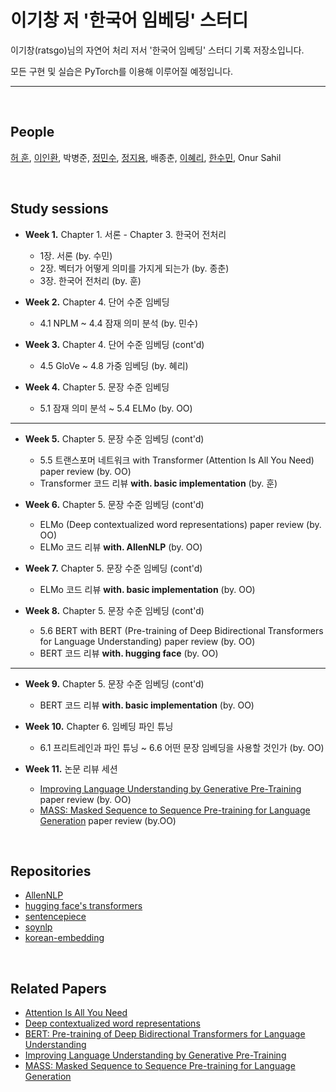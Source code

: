 # 이기창 저 '한국어 임베딩' 스터디
이기창(ratsgo)님의 자연어 처리 저서 '한국어 임베딩' 스터디 기록 저장소입니다. 

모든 구현 및 실습은 PyTorch를 이용해 이루어질 예정입니다.

---

<br/>

## People
[허 훈](https://github.com/Huffon), [이인환](https://github.com/lih0905), 박병준, [정민수](https://github.com/4seaday), [정지용](https://github.com/jistim), 배종춘, [이혜리](https://github.com/keirahrlee), [한수민](https://github.com/dlems), Onur Sahil

<br/>


## Study sessions
- **Week 1.** Chapter 1. 서론 - Chapter 3. 한국어 전처리
	- 1장. 서론 (by. 수민)
	- 2장. 벡터가 어떻게 의미를 가지게 되는가 (by. 종춘)
	- 3장. 한국어 전처리 (by. 훈)

- **Week 2.** Chapter 4. 단어 수준 임베딩
	- 4.1 NPLM ~ 4.4 잠재 의미 분석 (by. 민수)

- **Week 3.** Chapter 4. 단어 수준 임베딩 (cont'd)
	- 4.5 GloVe ~ 4.8 가중 임베딩 (by. 혜리)

- **Week 4.** Chapter 5. 문장 수준 임베딩
	- 5.1 잠재 의미 분석 ~ 5.4 ELMo (by. OO)

---

- **Week 5.** Chapter 5. 문장 수준 임베딩 (cont'd)
	- 5.5 트랜스포머 네트워크 with Transformer (Attention Is All You Need) paper review (by. OO)
	- Transformer 코드 리뷰 **with. basic implementation** (by. 훈)

- **Week 6.** Chapter 5. 문장 수준 임베딩 (cont'd)
	- ELMo (Deep contextualized word representations) paper review (by. OO)
	- ELMo 코드 리뷰 **with. AllenNLP** (by. OO)

- **Week 7.** Chapter 5. 문장 수준 임베딩 (cont'd)
	- ELMo 코드 리뷰 **with. basic implementation** (by. OO)

- **Week 8.** Chapter 5. 문장 수준 임베딩 (cont'd)
	- 5.6 BERT with BERT (Pre-training of Deep Bidirectional Transformers for Language Understanding) paper review (by. OO)
	- BERT 코드 리뷰 **with. hugging face** (by. OO)

---

- **Week 9.** Chapter 5. 문장 수준 임베딩 (cont'd)
	- BERT 코드 리뷰 **with. basic implementation** (by. OO)

- **Week 10.** Chapter 6. 임베딩 파인 튜닝
	- 6.1 프리트레인과 파인 튜닝 ~ 6.6 어떤 문장 임베딩을 사용할 것인가 (by. OO)

- **Week 11.** 논문 리뷰 세션
	- [Improving Language Understanding by Generative Pre-Training](https://s3-us-west-2.amazonaws.com/openai-assets/research-covers/language-unsupervised/language_understanding_paper.pdf) paper review (by. OO)
	- [MASS: Masked Sequence to Sequence Pre-training for Language Generation](https://arxiv.org/abs/1905.02450) paper review (by.OO)


<br/>

## Repositories
- [AllenNLP](https://github.com/allenai/allennlp)
- [hugging face's transformers](https://github.com/huggingface/transformers)
- [sentencepiece](https://github.com/google/sentencepiece)
- [soynlp](https://github.com/lovit/soynlp)
- [korean-embedding](https://github.com/ratsgo/embedding)


<br/>

## Related Papers
- [Attention Is All You Need](https://arxiv.org/abs/1706.03762)
- [Deep contextualized word representations](https://arxiv.org/pdf/1802.05365.pdf)
- [BERT: Pre-training of Deep Bidirectional Transformers for Language Understanding](https://arxiv.org/abs/1810.04805)
- [Improving Language Understanding by Generative Pre-Training](https://s3-us-west-2.amazonaws.com/openai-assets/research-covers/language-unsupervised/language_understanding_paper.pdf)
- [MASS: Masked Sequence to Sequence Pre-training for Language Generation](https://arxiv.org/abs/1905.02450)
